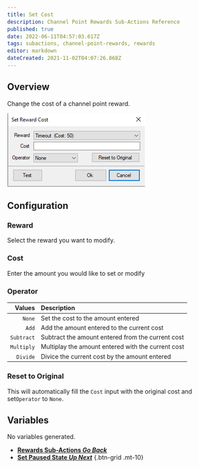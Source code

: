 ```yaml
---
title: Set Cost
description: Channel Point Rewards Sub-Actions Reference
published: true
date: 2022-06-11T04:57:03.617Z
tags: subactions, channel-point-rewards, rewards
editor: markdown
dateCreated: 2021-11-02T04:07:26.868Z
---
```


## Overview
Change the cost of a channel point reward.

![setcostpopup.png](/setcostpopup.png)

## Configuration
### Reward
Select the reward you want to modify.

### Cost
Enter the amount you would like to set or modify

### Operator
| Values | Description |
|-------:|:------------|
|`None`| Set the cost to the amount entered
|`Add`| Add the amount entered to the current cost
|`Subtract`| Subtract the amount entered from the current cost
|`Multiply`| Multiplay the amount entered with the current cost
|`Divide`| Divice the current cost by the amount entered

### Reset to Original
This will automatically fill the `Cost` input with the original cost and set`Operator` to `None`.

## Variables
No variables generated.


- [<i class="mdi mdi-chevron-left"></i>**Rewards Sub-Actions *Go Back***](/en/Sub-Actions/Rewards)
- [<i class="mdi mdi-twitch text--twitch"></i>**Set Paused State *Up Next***](/en/Sub-Actions/Rewards/Set-Paused-State)
{.btn-grid .mt-10}